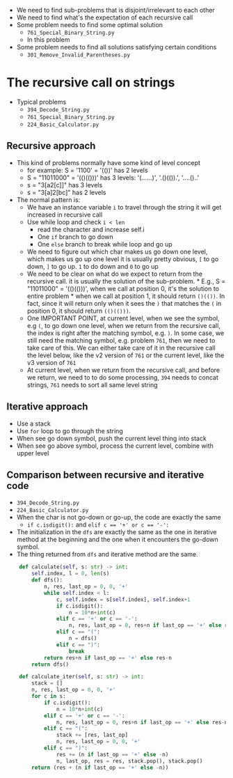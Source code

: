 
* We need to find sub-problems that is disjoint/irrelevant to each other
* We need to find what's the expectation of each recursive call
* Some problem needs to find some optimal solution
    * `761_Special_Binary_String.py`
    * In this problem
* Some problem needs to find all solutions satisfying certain conditions
    * `301_Remove_Invalid_Parentheses.py`

# The recursive call on strings

* Typical problems
    * `394_Decode_String.py`
    * `761_Special_Binary_String.py`
    * `224_Basic_Calculator.py`

## Recursive approach

* This kind of problems normally have some kind of level concept
    * for example: S = '1100' = '(())' has 2 levels
    * S = "11011000" = '(()(()))' has 3 levels: '(......)', '.()(()).', '....()..'
    * s = "3[a2[c]]" has 3 levels
    * s = "3[a]2[bc]" has 2 levels
* The normal pattern is:
    * We have an instance variable `i` to travel through the string
      it will get increased in recursive call
    * Use while loop and check `i < len`
        * read the character and increase self.i
        * One `if` branch to go down
        * One `else` branch to break while loop and go up
    * We need to figure out which char makes us go down one level, which makes us go up one level
      it is usually pretty obvious, `[` to go down, `]` to go up. `1` to do down and `0` to go up
    * We need to be clear on what do we expect to return from the recursive call.
      it is usually the solution of the sub-problem.
          * E.g., S = "11011000" = '(()(()))', when we call at position 0, it's the solution to entire problem
          * when we call at position 1, it should return `()(())`. In fact, since it will return only when it
            sees the `)` that matches the `(` in position 0, it should return `(()(()))`.
    * One IMPORTANT POINT, at current level, when we see the symbol, e.g `(`, to go down one level, when we return
      from the recursive call, the index is right after the matching symbol, e.g. `)`.
      In some case, we still need the matching symbol, e.g. problem `761`, then we need to take care of this.
      We can either take care of it in the recursive call the level below, like the v2 version of `761`
      or the current level, like the v3 version of `761`
    * At current level, when we return from the recursive call, and before we return, we need to
      to do some processing, `394` needs to concat strings, `761` needs to sort all same level string

## Iterative approach

* Use a stack
* Use `for` loop to go through the string
* When see go down symbol, push the current level thing into stack
* When see go above symbol, process the current level, combine with upper level

## Comparison between recursive and iterative code

* `394_Decode_String.py`
* `224_Basic_Calculator.py`
* When the char is not go-down or go-up, the code are exactly the same
    * `if c.isdigit():` and `elif c == '+' or c == '-':`
* The initialization in the `dfs` are exactly the same as the one in iterative method
  at the beginning and the one when it encounters the go-down symbol.
* The thing returned from `dfs` and iterative method are the same.

```python
    def calculate(self, s: str) -> int:
        self.index, l = 0, len(s)
        def dfs():
            n, res, last_op = 0, 0, '+'
            while self.index < l:
                c, self.index = s[self.index], self.index+1
                if c.isdigit():
                    n = 10*n+int(c)
                elif c == '+' or c == '-':
                    n, res, last_op = 0, res+n if last_op == '+' else res-n, c
                elif c == "(":
                    n = dfs()
                elif c == ")":
                    break
            return res+n if last_op == '+' else res-n
        return dfs()

    def calculate_iter(self, s: str) -> int:
        stack = []
        n, res, last_op = 0, 0, '+'
        for c in s:
            if c.isdigit():
                n = 10*n+int(c)
            elif c == '+' or c == '-':
                n, res, last_op = 0, res+n if last_op == '+' else res-n, c
            elif c == "(":
                stack += [res, last_op]
                n, res, last_op = 0, 0, '+'
            elif c == ")":
                res += (n if last_op == '+' else -n)
                n, last_op, res = res, stack.pop(), stack.pop()
        return (res + (n if last_op == '+' else -n))
```
